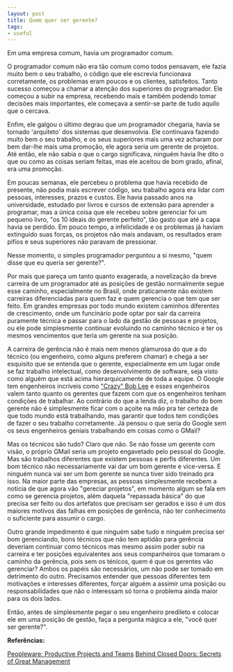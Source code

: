 ```yaml
---
layout: post
title: Quem quer ser gerente?
tags:
- useful
---
```


Em uma empresa comum, havia um programador comum.

O programador comum não era tão comum como todos pensavam, ele fazia muito bem o seu trabalho, o código que ele escrevia funcionava corretamente, os problemas eram poucos e os clientes, satisfeitos. Tanto sucesso começou a chamar a atenção dos superiores do programador. Ele começou a subir na empresa, recebendo mais e também podendo tomar decisões mais importantes, ele começava a sentir-se parte de tudo aquilo que o cercava.

Enfim, ele galgou o último degrau que um programador chegaria, havia se tornado 'arquiteto' dos sistemas que desenvolvia. Ele continuava fazendo muito bem o seu trabalho, e os seus superiores mais uma vez acharam por bem dar-lhe mais uma promoção, ele agora seria um gerente de projetos. Até então, ele não sabia o que o cargo significava, ninguém havia lhe dito o que ou como as coisas seriam feitas, mas ele aceitou de bom grado, afinal, era uma promoção.

Em poucas semanas, ele percebeu o problema que havia recebido de presente, não podia mais escrever código, seu trabalho agora era lidar com pessoas, interesses, prazos e custos. Ele havia passado anos na universidade, estudado por livros e cursos de extensão para aprender a programar, mas a única coisa que ele recebeu sobre gerenciar foi um pequeno livro, "os 10 ideais do gerente perfeito", tão gasto que até a capa havia se perdido. Em pouco tempo, a infelicidade e os problemas já haviam extinguido  suas forças, os projetos não mais andavam, os resultados eram pífios e seus superiores não paravam de pressionar.

Nesse momento, o simples programador perguntou a si mesmo, "quem disse que eu queria ser gerente?".

Por mais que pareça um tanto quanto exagerada, a novelização da breve carreira de um programador até as posições de gestão normalmente segue esse caminho, especialmente no Brasil, onde praticamente não existem carreiras diferenciadas para quem faz e quem gerencia o que tem que ser feito. Em grandes empresas por todo mundo existem caminhos diferentes de crescimento, onde um funcinário pode optar por sair da carreira puramente técnica e passar para o lado da gestão de pessoas e projetos, ou ele pode simplesmente continuar evoluindo no caminho técnico e ter os mesmos vencimentos que teria um gerente na sua posição.

A carreira de gerência não é mais nem menos glamurosa do que a do técnico (ou engenheiro, como alguns preferem chamar) e chega a ser esquisito que se entenda que o gerente, especialmente em um lugar onde se faz trabalho intelectual, como desenvolvimento de software, seja visto como alguém que está acima hierarquicamente de toda a equipe. O Google tem engenheiros incríveis como <a href="http://crazybob.org/">"Crazy" Bob Lee</a> e esses engenheiros valem tanto quanto os gerentes que fazem com que os engenheiros tenham condições de trabalhar. Ao contrário do que a lenda diz, o trabalho do bom gerente não é simplesmente ficar com o açoite na mão pra ter certeza de que todo mundo está trabalhando, mas garantir que todos tem condições de fazer o seu trabalho corretamente. Já pensou o que seria do Google sem os seus engenheiros geniais trabalhando em coisas como o GMail?

Mas os técnicos são tudo? Claro que não. Se não fosse um gerente com visão, o próprio GMail seria um projeto engavetado pelo pessoal do Google. Mas são trabalhos diferentes que existem pessoas e perfis diferentes. Um bom técnico não necessariamente vai dar um bom gerente e vice-versa. E ninguém nunca vai ser um bom gerente se nunca tiver sido treinado pra isso. Na maior parte das empresas, as pessoas simplesmente recebem a notícia de que agora vão "gereciar projetos", em momento algum se fala em como se gerencia projetos, além daquela "repassada básica" do que precisa ser feito ou dos artefatos que precisam ser gerados e isso é um dos maiores motivos das falhas em posições de gerência, não ter conhecimento o suficiente para assumir o cargo.

Outro grande impedimento é que ninguém sabe tudo e ninguém precisa ser bom gerenciando, bons técnicos que não tem aptidão para gerência deveriam continuar como técnicos mas mesmo assim poder subir na carreira e ter posições equivalentes aos seus companheiros que tomaram o caminho da gerência, pois sem os ténicos, quem é que os gerentes vão gerenciar? Ambos os papéis são necessários, um não pode ser tomado em detrimento do outro. Precisamos entender que pessoas diferentes tem motivações e interesses diferentes, forçar alguém a assimir uma posição ou responsabilidades que não o interessam só torna o problema ainda maior para os dois lados.

Então, antes de simplesmente pegar o seu engenheiro predileto e colocar ele em uma posição de gestão, faça a pergunta mágica a ele, "você quer ser gerente?".

<strong>Referências:</strong>

<a href="http://www.dorsethouse.com/books/pw.html">Peopleware: Productive Projects and Teams</a>
<a href="http://www.pragprog.com/titles/rdbcd">Behind Closed Doors: Secrets of Great Management</a>
